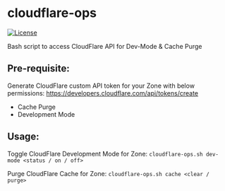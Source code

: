 # cloudflare-ops

[![License](https://img.shields.io/github/license/vikrantkakad/cloudflare-ops?color=009fff)](LICENSE)

Bash script to access CloudFlare API for Dev-Mode &amp; Cache Purge

## Pre-requisite: ##

Generate CloudFlare custom API token for your Zone with below permissions: https://developers.cloudflare.com/api/tokens/create
* Cache Purge
* Development Mode

## Usage: ##

Toggle CloudFlare Development Mode for Zone:
```cloudflare-ops.sh dev-mode <status / on / off> ```

Purge CloudFlare Cache for Zone:
```cloudflare-ops.sh cache <clear / purge>```


